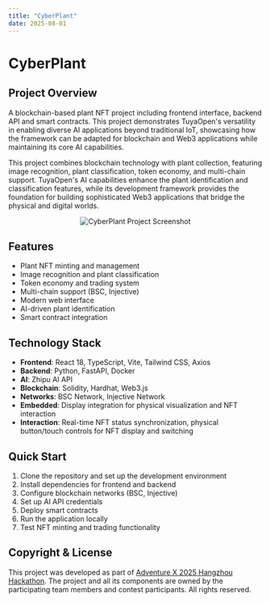 ```yaml
---
title: "CyberPlant"
date: 2025-08-01
---
```


<BackToProjects />

# CyberPlant

## Project Overview

A blockchain-based plant NFT project including frontend interface, backend API and smart contracts. This project demonstrates TuyaOpen's versatility in enabling diverse AI applications beyond traditional IoT, showcasing how the framework can be adapted for blockchain and Web3 applications while maintaining its core AI capabilities.

This project combines blockchain technology with plant collection, featuring image recognition, plant classification, token economy, and multi-chain support. TuyaOpen's AI capabilities enhance the plant identification and classification features, while its development framework provides the foundation for building sophisticated Web3 applications that bridge the physical and digital worlds.

<p align="center">
  <img
    src="https://images.tuyacn.com/fe-static/docs/img/fd0ed95b-c96d-4106-938b-7d203a45675c.jpg"
    alt="CyberPlant Project Screenshot"
    style={{
      width: "80%",
      borderRadius: "12px",
      boxShadow: "0 2px 16px rgba(0,0,0,0.08)"
    }}
  />
</p>

## Features

- Plant NFT minting and management
- Image recognition and plant classification
- Token economy and trading system
- Multi-chain support (BSC, Injective)
- Modern web interface
- AI-driven plant identification
- Smart contract integration

## Technology Stack

- **Frontend**: React 18, TypeScript, Vite, Tailwind CSS, Axios
- **Backend**: Python, FastAPI, Docker
- **AI**: Zhipu AI API
- **Blockchain**: Solidity, Hardhat, Web3.js
- **Networks**: BSC Network, Injective Network
- **Embedded**: Display integration for physical visualization and NFT interaction
- **Interaction**: Real-time NFT status synchronization, physical button/touch controls for NFT display and switching

## Quick Start

1. Clone the repository and set up the development environment
2. Install dependencies for frontend and backend
3. Configure blockchain networks (BSC, Injective)
4. Set up AI API credentials
5. Deploy smart contracts
6. Run the application locally
7. Test NFT minting and trading functionality

## Copyright & License

This project was developed as part of [Adventure X 2025 Hangzhou Hackathon](https://adventure-x.org/zh). The project and all its components are owned by the participating team members and contest participants. All rights reserved.
